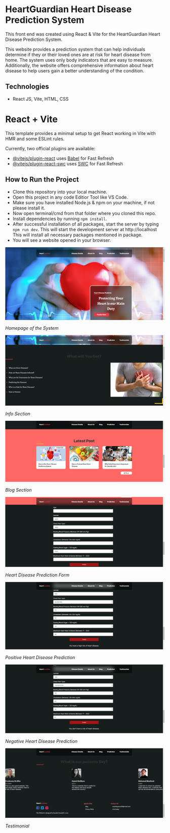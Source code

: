 # HeartGuardian Heart Disease Prediction  System

This front end was created using React & Vite for the HeartGuardian Heart Disease Prediction  System.

This website provides a prediction system that can help individuals determine if they or their loved ones are at risk for heart disease from home. The system uses only body indicators that are easy to measure. Additionally, the website offers comprehensive information about heart disease to help users gain a better understanding of the condition.

## Technologies

* React JS, Vite, HTML, CSS

# React + Vite

This template provides a minimal setup to get React working in Vite with HMR and some ESLint rules.

Currently, two official plugins are available:

- [@vitejs/plugin-react](https://github.com/vitejs/vite-plugin-react/blob/main/packages/plugin-react/README.md) uses [Babel](https://babeljs.io/) for Fast Refresh
- [@vitejs/plugin-react-swc](https://github.com/vitejs/vite-plugin-react-swc) uses [SWC](https://swc.rs/) for Fast Refresh

## How to Run the Project
* Clone this repository into your local machine. 
* Open this  project in any code Editior Tool like VS Code.
* Make sure you have installed Node.js & npm on your  machine, if not please install it.
*  Now open terminal/cmd from that folder where you cloned this repo.
* Install dependencies by running `npm install`.
* After successful installation of all packages, start the server by typing `npm run dev`. This will start the development server at http://localhost This will install all necessary packages mentioned in package.
* You will see a website opened in your browser.

![Homepage](https://github.com/SasankaPasanjith/career-compass-website/blob/main/static/Header.PNG)

*Homepage of the System*

![Info](https://github.com/SasankaPasanjith/career-compass-website/blob/main/static/Info.PNG)

*Info Section*

![Blog](https://github.com/SasankaPasanjith/career-compass-website/blob/main/static/Blogs.PNG)

*Blog Section*

![Prediction Form](https://github.com/SasankaPasanjith/career-compass-website/blob/main/static/Prediction%20form.PNG)

*Heart Disease Prediction Form*

![Positive HD](https://github.com/SasankaPasanjith/career-compass-website/blob/main/static/Positive%20HD.PNG)

*Positive Heart Disease Prediction*


![Negative HD](https://github.com/SasankaPasanjith/career-compass-website/blob/main/static/negative%20HD.PNG)

*Negative  Heart Disease Prediction*


![Testimonial](https://github.com/SasankaPasanjith/career-compass-website/blob/main/static/Testimonial%20%26%20footer.PNG)

*Testimonial*

